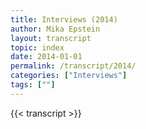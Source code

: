 ```yaml
---
title: Interviews (2014)
author: Mika Epstein
layout: transcript
topic: index
date: 2014-01-01
permalink: /transcript/2014/
categories: ["Interviews"]
tags: [""]
---
```


{{< transcript >}}